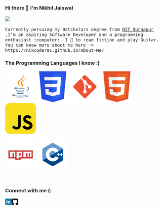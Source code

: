 ### Hi there 👋  I'm Nikhil Jaiswal

<!--
**Uhini0201/Uhini0201** is a ✨ _special_ ✨ repository because its `README.md` (this file) appears on your GitHub profile.

Here are some ideas to get you started:

- 🔭 I’m currently working on ...
- 🌱 I’m currently learning ...
- 👯 I’m looking to collaborate on ...
- 🤔 I’m looking for help with ...
- 💬 Ask me about ...
- 📫 How to reach me: ...
- 😄 Pronouns: ...
- ⚡ Fun fact: ...
-->


<p>
  <img align="center" src="https://media.giphy.com/media/R03zWv5p1oNSQd91EP/giphy.gif" width=100>
  <br><br>
  <samp>
 Currently persuing my Batchelors degree from <a href="https://nitdgp.ac.in/">NIT Durgapur</a> ,I'm an aspiring Software Developer and a programming enthusiast :computer:. I 🧡 to read fiction and play Guitar.  
    <br/>
    You can know more about me here -> https://nikcoder01.github.io/About-Me/
  </samp>
</p>

### The Programming Languages I know :)
<p>
  <img alt="Java" width="100px" src="https://github.com/edent/SuperTinyIcons/blob/master/images/svg/java.svg">
  <img alt="css3" width="100px" src="https://github.com/edent/SuperTinyIcons/blob/master/images/svg/css3.svg">
  <img alt="git" width="100px" src="https://github.com/edent/SuperTinyIcons/blob/master/images/svg/git.svg">
  <img alt="html5" width="100px" src="https://github.com/edent/SuperTinyIcons/blob/master/images/svg/html5.svg">
  <img alt="js" width="100px" src="https://github.com/edent/SuperTinyIcons/blob/master/images/svg/javascript.svg">
 </p>
 <p>
  <img alt="npm" width="100px" src="https://github.com/edent/SuperTinyIcons/blob/master/images/svg/npm.svg">
  <img alt="c++" width="100px" src="https://github.com/edent/SuperTinyIcons/blob/master/images/svg/cplusplus.svg">
 </p>

<br/>

 ### Connect with me (:

<a href="https://www.linkedin.com/in/jaiswalnikhill/" width="21px">
  <img align="left" alt="Linkdin" width="21px" src="https://raw.githubusercontent.com/edent/SuperTinyIcons/099dc12b59179d07d534069bc8551718f786d91a/images/svg/linkedin.svg" />
</a>

<a href="https://github.com/nikcoder01" width="21px">
  <img align="left" alt="Github" width="21px" src="https://raw.githubusercontent.com/edent/SuperTinyIcons/099dc12b59179d07d534069bc8551718f786d91a/images/svg/github.svg"/>
 </a>
<br/><br/>

